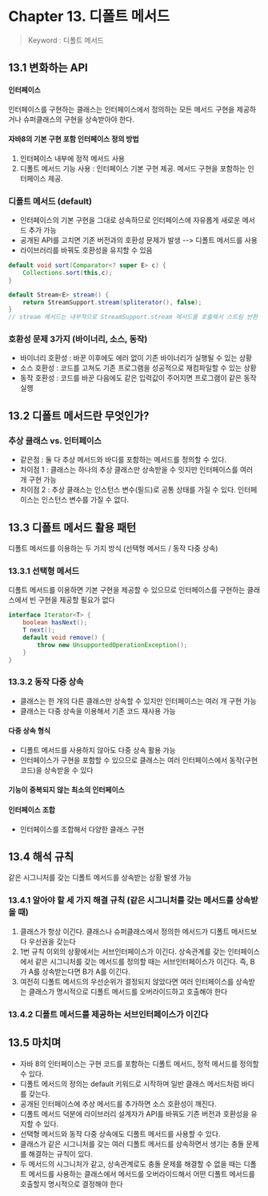 # Chapter 13. 디폴트 메서드
> Keyword : 디폴트 메서드

## 13.1 변화하는 API
#### 인터페이스
인터페이스를 구현하는 클래스는 인터페이스에서 정의하는 모든 메서드 구현을 제공하거나 슈퍼클래스의 구현을 상속받아야 한다.

#### 자바8의 기본 구현 포함 인터페이스 정의 방법
1. 인터페이스 내부에 정적 메서드 사용
2. 디폴트 메서드 기능 사용 : 인터페이스 기본 구현 제공. 메서드 구현을 포함하는 인터페이스 제공.

### 디폴트 메서드 (default)
- 인터페이스의 기본 구현을 그대로 상속하므로 인터페이스에 자유롭게 새로운 메서드 추가 가능
- 공개된 API를 고치면 기존 버전과의 호환성 문제가 발생 --> 디폴트 메서드를 사용
- 라이브러리를 바꿔도 호환성을 유지할 수 있음
```java
default void sort(Comparator<? super E> c) {
    Collections.sort(this,c);
}

default Stream<E> stream() {
    return StreamSupport.stream(spliterator(), false);
}
// stream 메서드는 내부적으로 StreamSupport.stream 메서드를 호출해서 스트림 반환
```

### 호환성 문제 3가지 (바이너리, 소스, 동작)
- 바이너리 호환성 : 바꾼 이후에도 에러 없이 기존 바이너리가 실행될 수 있는 상황
- 소스 호환성 : 코드를 고쳐도 기존 프로그램을 성공적으로 재컴파일할 수 있는 상황
- 동작 호환성 : 코드를 바꾼 다음에도 같은 입력값이 주어지면 프로그램이 같은 동작 실행

## 13.2 디폴트 메서드란 무엇인가?
### 추상 클래스 vs. 인터페이스
- 같은점 : 둘 다 추상 메서드와 바디를 포함하는 메서드를 정의할 수 있다.
- 차이점 1 : 클래스는 하나의 추상 클래스만 상속받을 수 잇지만 인터페이스를 여러 개 구현 가능
- 차이점 2 : 추상 클래스는 인스턴스 변수(필드)로 공통 상태를 가질 수 있다. 인터페이스는 인스턴스 변수를 가질 수 없다.

## 13.3 디폴트 메서드 활용 패턴
디폴트 메서드를 이용하는 두 가지 방식 (선택형 메서드 / 동작 다중 상속)
### 13.3.1 선택형 메서드
디폴트 메서드를 이용하면 기본 구현을 제공할 수 있으므로 인터페이스를 구현하는 클래스에서 빈 구현을 제공할 필요가 없다
```java
interface Iterator<T> { 
    boolean hasNext();
    T next();
    default void remove() {
        throw new UnsupportedOperationException();
    }
}
```
### 13.3.2 동작 다중 상속
- 클래스는 한 개의 다른 클래스만 상속할 수 있지만 인터페이스는 여러 개 구현 가능
- 클래스는 다중 상속을 이용해서 기존 코드 재사용 가능
#### 다중 상속 형식
- 디폴트 메서드를 사용하지 않아도 다중 상속 활용 가능
- 인터페이스가 구현을 포함할 수 있으므로 클래스는 여러 인터페이스에서 동작(구현 코드)을 상속받을 수 있다
#### 기능이 중복되지 않는 최소의 인터페이스
#### 인터페이스 조합
- 인터페이스를 조합해서 다양한 클래스 구현

## 13.4 해석 규칙
같은 시그니처를 갖는 디폴트 메서드를 상속받는 상황 발생 가능
### 13.4.1 알아야 할 세 가지 해결 규칙 (같은 시그니처를 갖는 메서드를 상속받을 때)
1. 클래스가 항상 이긴다. 클래스나 슈퍼클래스에서 정의한 메서드가 디폴트 메서드보다 우선권을 갖는다
2. 1번 규칙 이외의 상황에서는 서브인터페이스가 이긴다. 상속관계를 갖는 인터페이스에서 같은 시그니처를 갖는 메서드를 정의할 때는 서브인터페이스가 이긴다. 즉, B가 A를 상속받는다면 B가 A를 이긴다.
3. 여전히 디폴트 메서드의 우선순위가 결정되지 않았다면 여러 인터페이스를 상속받는 클래스가 명시적으로 디폴트 메서드를 오버라이드하고 호출해야 한다

### 13.4.2 디폴트 메서드를 제공하는 서브인터페이스가 이긴다
### 

## 13.5 마치며
- 자바 8의 인터페이스는 구현 코드를 포함하는 디폴트 메서드, 정적 메서드를 정의할 수 있다.
- 디폴트 메서드의 정의는 default 키워드로 시작하며 일반 클래스 메서드처럼 바디를 갖는다.
- 공개된 인터페이스에 추상 메서드를 추가하면 소스 호환성이 깨진다.
- 디폴트 메서드 덕분에 라이브러리 설계자가 API를 바꿔도 기존 버전과 호환성을 유지할 수 있다.
- 선택형 메서드와 동작 다중 상속에도 디폴트 메서드를 사용할 수 있다.
- 클래스가 같은 시그니처를 갖는 여러 디폴트 메서드를 상속하면서 생기는 충돌 문제를 해결하는 규칙이 있다.
- 두 메서드의 시그니처가 같고, 상속관계로도 충돌 문제를 해결할 수 없을 때는 디폴트 메서드를 사용하는 클래스에서 메서드를 오버라이드해서 어떤 디폴트 메서드를 호출할지 명시적으로 결정해야 한다